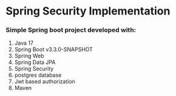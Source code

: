 # Spring Security Implementation
### Simple Spring boot project developed with:
1. Java 17
2. Spring Boot v3.3.0-SNAPSHOT
3. Spring Web
4. Spring Data JPA
5. Spring Security
6. postgres database
7. Jwt based authorization
8. Maven
